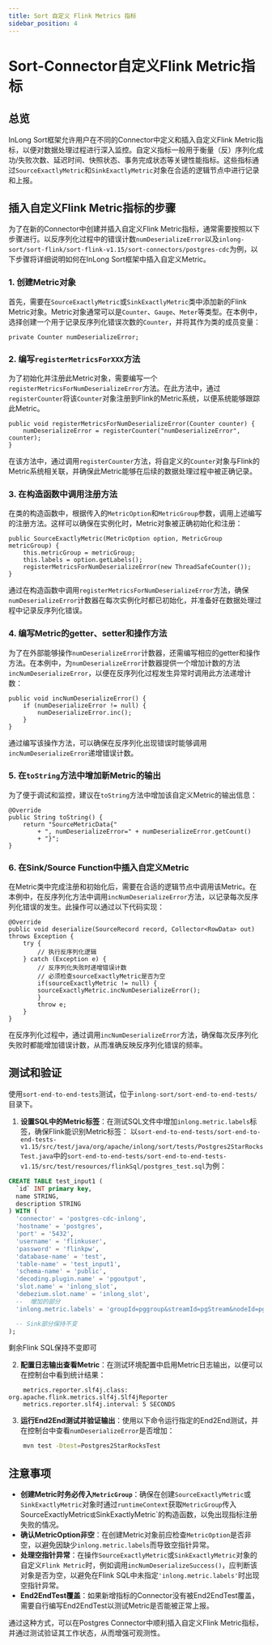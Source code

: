 ```yaml
---
title: Sort 自定义 Flink Metrics 指标
sidebar_position: 4
---
```

# Sort-Connector自定义Flink Metric指标

## 总览

InLong Sort框架允许用户在不同的Connector中定义和插入自定义Flink Metric指标，以便对数据处理过程进行深入监控。自定义指标一般用于衡量（反）序列化成功/失败次数、延迟时间、快照状态、事务完成状态等关键性能指标。这些指标通过`SourceExactlyMetric`和`SinkExactlyMetric`对象在合适的逻辑节点中进行记录和上报。

## 插入自定义Flink Metric指标的步骤

为了在新的Connector中创建并插入自定义Flink Metric指标，通常需要按照以下步骤进行。以反序列化过程中的错误计数`numDeserializeError`以及`inlong-sort/sort-flink/sort-flink-v1.15/sort-connectors/postgres-cdc`为例，以下步骤将详细说明如何在InLong Sort框架中插入自定义Metric。

### 1. 创建Metric对象

首先，需要在`SourceExactlyMetric`或`SinkExactlyMetric`类中添加新的Flink Metric对象。Metric对象通常可以是`Counter`、`Gauge`、`Meter`等类型。在本例中，选择创建一个用于记录反序列化错误次数的`Counter`，并将其作为类的成员变量：

    private Counter numDeserializeError;

### 2. 编写`registerMetricsForXXX`方法

为了初始化并注册此Metric对象，需要编写一个`registerMetricsForNumDeserializeError`方法。在此方法中，通过`registerCounter`将该`Counter`对象注册到Flink的Metric系统，以便系统能够跟踪此Metric。

    public void registerMetricsForNumDeserializeError(Counter counter) {
        numDeserializeError = registerCounter("numDeserializeError", counter);
    }

在该方法中，通过调用`registerCounter`方法，将自定义的`Counter`对象与Flink的Metric系统相关联，并确保此Metric能够在后续的数据处理过程中被正确记录。

### 3. 在构造函数中调用注册方法

在类的构造函数中，根据传入的`MetricOption`和`MetricGroup`参数，调用上述编写的注册方法。这样可以确保在实例化时，Metric对象被正确初始化和注册：

    public SourceExactlyMetric(MetricOption option, MetricGroup metricGroup) {
        this.metricGroup = metricGroup;
        this.labels = option.getLabels();
        registerMetricsForNumDeserializeError(new ThreadSafeCounter());
    }

通过在构造函数中调用`registerMetricsForNumDeserializeError`方法，确保`numDeserializeError`计数器在每次实例化时都已初始化，并准备好在数据处理过程中记录反序列化错误。

### 4. 编写Metric的getter、setter和操作方法

为了在外部能够操作`numDeserializeError`计数器，还需编写相应的getter和操作方法。在本例中，为`numDeserializeError`计数器提供一个增加计数的方法`incNumDeserializeError`，以便在反序列化过程发生异常时调用此方法递增计数：

    public void incNumDeserializeError() {
        if (numDeserializeError != null) {
            numDeserializeError.inc();
        }
    }

通过编写该操作方法，可以确保在反序列化出现错误时能够调用`incNumDeserializeError`递增错误计数。

### 5. 在`toString`方法中增加新Metric的输出

为了便于调试和监控，建议在`toString`方法中增加该自定义Metric的输出信息：

    @Override
    public String toString() {
        return "SourceMetricData{"
            + ", numDeserializeError=" + numDeserializeError.getCount()
            + "}";
    }


### 6. 在Sink/Source Function中插入自定义Metric

在Metric类中完成注册和初始化后，需要在合适的逻辑节点中调用该Metric。在本例中，在反序列化方法中调用`incNumDeserializeError`方法，以记录每次反序列化错误的发生。此操作可以通过以下代码实现：

    @Override
    public void deserialize(SourceRecord record, Collector<RowData> out) throws Exception {
        try {
            // 执行反序列化逻辑
        } catch (Exception e) {
            // 反序列化失败时递增错误计数
            // 必须检查sourceExactlyMetric是否为空
            if(sourceExactlyMetric != null) {
            sourceExactlyMetric.incNumDeserializeError();
            }
            throw e;
        }
    }

在反序列化过程中，通过调用`incNumDeserializeError`方法，确保每次反序列化失败时都能增加错误计数，从而准确反映反序列化错误的频率。

## 测试和验证
使用`sort-end-to-end-tests`测试，位于`inlong-sort/sort-end-to-end-tests/`目录下。
1. **设置SQL中的Metric标签**：在测试SQL文件中增加`inlong.metric.labels`标签，确保Flink能识别Metric标签：
  以`sort-end-to-end-tests/sort-end-to-end-tests-v1.15/src/test/java/org/apache/inlong/sort/tests/Postgres2StarRocksTest.java`中的`sort-end-to-end-tests/sort-end-to-end-tests-v1.15/src/test/resources/flinkSql/postgres_test.sql`为例：
  ```sql
  CREATE TABLE test_input1 (
    `id` INT primary key,
    name STRING,
    description STRING
) WITH (
    'connector' = 'postgres-cdc-inlong',
    'hostname' = 'postgres',
    'port' = '5432',
    'username' = 'flinkuser',
    'password' = 'flinkpw',
    'database-name' = 'test',
    'table-name' = 'test_input1',
    'schema-name' = 'public',
    'decoding.plugin.name' = 'pgoutput',
    'slot.name' = 'inlong_slot',
    'debezium.slot.name' = 'inlong_slot',
    --  增加的部分
    'inlong.metric.labels' = 'groupId=pggroup&streamId=pgStream&nodeId=pgNode'

    -- Sink部分保持不变
);
  ```
  剩余Flink SQL保持不变即可
  
2. **配置日志输出查看Metric**：在测试环境配置中启用Metric日志输出，以便可以在控制台中看到统计结果：
  ```properties
      metrics.reporter.slf4j.class: org.apache.flink.metrics.slf4j.Slf4jReporter
      metrics.reporter.slf4j.interval: 5 SECONDS
  ```
  
3. **运行End2End测试并验证输出**：使用以下命令运行指定的End2End测试，并在控制台中查看`numDeserializeError`是否增加：
  ```bash
      mvn test -Dtest=Postgres2StarRocksTest
  ```
  

## 注意事项

* **创建Metric时务必传入`MetricGroup`**：确保在创建`SourceExactlyMetric`或`SinkExactlyMetric`对象时通过`runtimeContext`获取`MetricGroup`传入SourceExactlyMetric`或`SinkExactlyMetric`的构造函数，以免出现指标注册失败的情况。
* **确认MetricOption非空**：在创建Metric对象前应检查`MetricOption`是否非空，以避免因缺少`inlong.metric.labels`而导致空指针异常。
* **处理空指针异常**：在操作`SourceExactlyMetric`或`SinkExactlyMetric`对象的自定义`Flink Metric`时，例如调用`incNumDeserializeSuccess()`，应判断该对象是否为空，以避免在Flink SQL中未指定`'inlong.metric.labels'`时出现空指针异常。
* **End2EndTest覆盖**：如果新增指标的Connector没有被End2EndTest覆盖，需要自行编写End2EndTest以测试Metric是否能被正常上报。

通过这种方式，可以在Postgres Connector中顺利插入自定义Flink Metric指标，并通过测试验证其工作状态，从而增强可观测性。